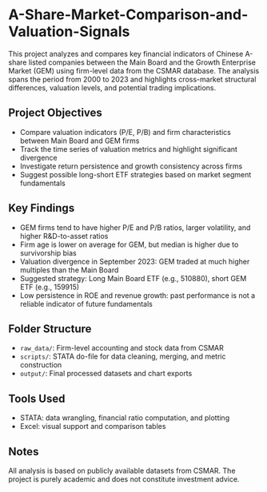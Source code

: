 # A-Share-Market-Comparison-and-Valuation-Signals

This project analyzes and compares key financial indicators of Chinese A-share listed companies between the Main Board and the Growth Enterprise Market (GEM) using firm-level data from the CSMAR database. The analysis spans the period from 2000 to 2023 and highlights cross-market structural differences, valuation levels, and potential trading implications.

## Project Objectives

- Compare valuation indicators (P/E, P/B) and firm characteristics between Main Board and GEM firms
- Track the time series of valuation metrics and highlight significant divergence
- Investigate return persistence and growth consistency across firms
- Suggest possible long-short ETF strategies based on market segment fundamentals

## Key Findings

- GEM firms tend to have higher P/E and P/B ratios, larger volatility, and higher R&D-to-asset ratios
- Firm age is lower on average for GEM, but median is higher due to survivorship bias
- Valuation divergence in September 2023: GEM traded at much higher multiples than the Main Board
- Suggested strategy: Long Main Board ETF (e.g., 510880), short GEM ETF (e.g., 159915)
- Low persistence in ROE and revenue growth: past performance is not a reliable indicator of future fundamentals

## Folder Structure

- `raw_data/`: Firm-level accounting and stock data from CSMAR
- `scripts/`: STATA do-file for data cleaning, merging, and metric construction
- `output/`: Final processed datasets and chart exports

## Tools Used

- STATA: data wrangling, financial ratio computation, and plotting
- Excel: visual support and comparison tables

## Notes

All analysis is based on publicly available datasets from CSMAR. The project is purely academic and does not constitute investment advice.
